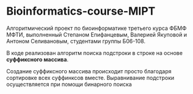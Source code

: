 # Bioinformatics-course-MIPT
Алгоритмический проект по биоинформатике третьего курса ФБМФ МФТИ, выполненный Степаном Епифанцевым, Валерией Якуповой и Антоном Селивановым, студентами группы Б06-108.

В коде реализован алгоритм поиска подстроки в строке на основе **суффиксного массива**. 

Создание суффиксного массива происходит просто благодаря сортировке всех суффинксов вместе. Выравнивание подстроки осуществляется при помощи бинарного поиска
